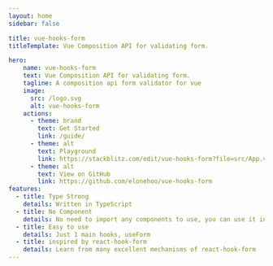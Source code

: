 ```yaml
---
layout: home
sidebar: false

title: vue-hooks-form
titleTemplate: Vue Composition API for validating form.

hero:
    name: vue-hooks-form
    text: Vue Composition API for validating form.
    tagline: A composition api form validator for vue
    image:
      src: /logo.svg
      alt: vue-hooks-form
    actions:
      - theme: brand
        text: Get Started
        link: /guide/
      - theme: alt
        text: Playground
        link: https://stackblitz.com/edit/vue-hooks-form?file=src/App.vue
      - theme: alt
        text: View on GitHub
        link: https://github.com/elonehoo/vue-hooks-form
features:
  - title: Type Strong
    details: Written in TypeScript
  - title: No Component
    details: No need to import any components to use, you can use it in all UI framework
  - title: Easy to use
    details: Just 1 main hooks, useForm
  - title: inspired by react-hook-form
    details: Learn from many excellent mechanisms of react-hook-form
---
```

